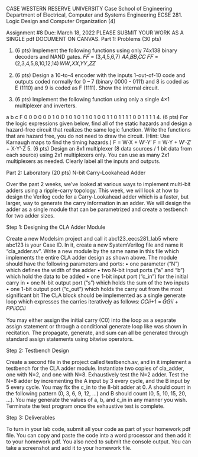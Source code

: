 CASE WESTERN RESERVE UNIVERSITY 
Case School of Engineering 
Department of Electrical, Computer and Systems Engineering ECSE 281. Logic Design and Computer Organization (4) 
 
Assignment #8 	Due: March 18, 2022 
PLEASE SUBMIT YOUR WORK AS A SINGLE pdf DOCUMENT ON CANVAS. 
Part 1: Problems (30 pts) 
1.	(6 pts) Implement the following functions using only 74x138 binary decoders and NAND gates. 
𝐹𝐹 = (3,4,5,6,7) 
𝐴𝐴,𝐵𝐵,𝐶𝐶
𝐹𝐹 =  (2,3,4,5,8,10,12,14) 
𝑊𝑊,𝑋𝑋,𝑌𝑌,𝑍𝑍
2.	(6 pts) Design a 10-to-4 encoder with the inputs 1-out-of-10 code and outputs coded normally for 0 – 
7 (binary 0000 - 0111) and 8 is coded as E (1110) and 9 is coded as F (1111). Show the internal circuit.  
 
3.	(6 pts) Implement the following function using only a single 4×1 multiplexer and inverters.  
 
a   b   c 	F 
0   0   0 	0 
0   0   1  	0 
0   1   0  	1 
0   1   1 	0 
1   0  0 	1 
1   0  1 	1 
 1   1  0 	0 
 1   1  1 	1 
4.	(6 pts)  For the logic expressions given below, find all of the static hazards and design a hazard-free circuit that realizes the same logic function. Write the functions that are hazard free, you do not need to draw the circuit. (Hint: Use Karnaugh maps to find the timing hazards.) 
F = W⋅X + W′⋅Y′ 
F = W⋅Y + W′⋅Z′ + X⋅Y′⋅Z 
5.	(6 pts) Design an 8x1 multiplexer (8 data sources / 1 bit data from each source) using 2x1 multiplexers only. You can use as many 2x1 multiplexers as needed. Clearly label all the inputs and outputs. 
 
 
 
 
 
 
Part 2: Laboratory (20 pts) 
N-bit Carry-Lookahead Adder  
 
Over the past 2 weeks, we’ve looked at various ways to implement multi-bit adders using a ripple-carry topology.  This week, we will look at how to design the Verilog code for a Carry-Lookahead adder which is a faster, but larger, way to generate the carry information in an adder.  We will design the adder as a single module that can be parametrized and create a testbench for two adder sizes. 
  
 
Step 1: Designing the CLA Adder Module 
 
Create a new Modelsim project and call it abc123_eecs281_lab5 where abc123 is your Case ID.  In it, create a new SystemVerilog file and name it “cla_adder.sv”.  Write a new module by the same name in this file which implements the entire CLA adder design as shown above.  The module should have the following parameters and ports: 
•	one parameter (“N”) which defines the width of the adder 
•	two N-bit input ports (“a” and “b”) which hold the data to be added 
•	one 1-bit input port (“c_in”) for the initial carry in 
•	one N-bit output port (“s”) which holds the sum of the two inputs 
•	one 1-bit output port (“c_out”) which holds the carry out from the most significant bit 
The CLA block should be implemented as a single generate loop which expresses the carries iteratively as follows: 
𝐶𝐶𝑖𝑖+1 = 𝐺𝐺𝑖𝑖 + 𝑃𝑃𝑖𝑖𝐶𝐶𝑖𝑖 
 
You may either assign the initial carry (C0) into the loop as a separate assign statement or through a conditional generate loop like was shown in recitation.  The propagate, generate, and sum can all be generated through standard assign statements using bitwise operators. 
  
Step 2: Testbench Design 
 
Create a second file in the project called testbench.sv, and in it implement a testbench for the CLA adder module.  Instantiate two copies of cla_adder, one with N=2, and one with N=8.  Exhaustively test the N=2 adder.  Test the N=8 adder by incrementing the A input by 3 every cycle, and the B input by 5 every cycle.  You may fix the c_in to the 8-bit adder at 0.  A should count in the following pattern (0, 3, 6, 9, 12, …) and B should count (0, 5, 10, 15, 20, …).  You may generate the values of a, b, and c_in in any manner you wish.  Terminate the test program once the exhaustive test is complete.  
 
Step 3: Deliverables 
 
To turn in your lab code, submit all your code as part of your homework pdf file. You can copy and paste the code into a word processor and then add it to your homework pdf. You also need to submit the console output. You can take a screenshot and add it to your homework file. 
